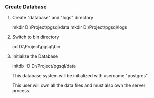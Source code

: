 ### Create Database
1. Create "database" and "logs" directory
   
   mkdir D:\Project\pgsql\data
   mkdir D:\Project\pgsql\logs

2. Switch to bin directory
   
   cd D:\Project\pgsql\bin

3. Initialize the Database
   
   initdb -D D:/Project/pgsql/data

   This database system will be initialized with username "postgres".
   
   This user will own all the data files and must also own the server process.